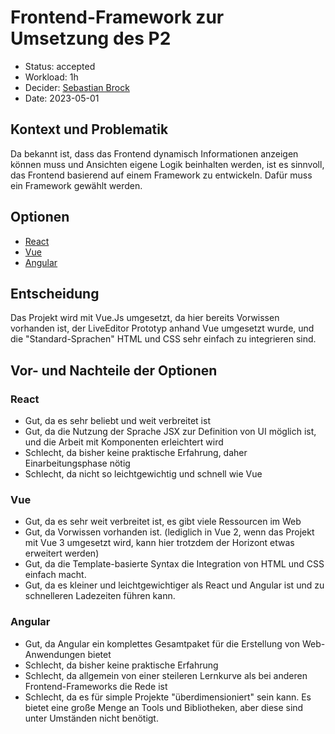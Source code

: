 # Frontend-Framework zur Umsetzung des P2

* Status: accepted
* Workload: 1h
* Decider: [Sebastian Brock](https://github.com/sebastianbroc)
* Date: 2023-05-01

## Kontext und Problematik

Da bekannt ist, dass das Frontend dynamisch Informationen anzeigen können muss und Ansichten eigene Logik beinhalten werden, ist es sinnvoll, das Frontend basierend auf einem Framework zu entwickeln. Dafür muss ein Framework gewählt werden.


## Optionen

* [React](https://react.dev)
* [Vue](https://vuejs.org)
* [Angular](https://angular.io)

## Entscheidung

Das Projekt wird mit Vue.Js umgesetzt, da hier bereits Vorwissen vorhanden ist, der LiveEditor Prototyp anhand Vue umgesetzt wurde, und die "Standard-Sprachen" HTML und CSS sehr einfach zu integrieren sind.

## Vor- und Nachteile der Optionen

### React

* Gut, da es sehr beliebt und weit verbreitet ist
* Gut, da die Nutzung der Sprache JSX zur Definition von UI möglich ist, und die Arbeit mit Komponenten erleichtert wird
* Schlecht, da bisher keine praktische Erfahrung, daher Einarbeitungsphase nötig
* Schlecht, da nicht so leichtgewichtig und schnell wie Vue

### Vue

* Gut, da es sehr weit verbreitet ist, es gibt viele Ressourcen im Web
* Gut, da Vorwissen vorhanden ist. (lediglich in Vue 2, wenn das Projekt mit Vue 3 umgesetzt wird, kann hier trotzdem der Horizont etwas erweitert werden)
* Gut, da die Template-basierte Syntax die Integration von HTML und CSS einfach macht.
* Gut, da es kleiner und leichtgewichtiger als React und Angular ist und zu schnelleren Ladezeiten führen kann.

### Angular

* Gut, da Angular ein komplettes Gesamtpaket für die Erstellung von Web-Anwendungen bietet
* Schlecht, da bisher keine praktische Erfahrung
* Schlecht, da allgemein von einer steileren Lernkurve als bei anderen Frontend-Frameworks die Rede ist
* Schlecht, da es für simple Projekte "überdimensioniert" sein kann. Es bietet eine große Menge an Tools und Bibliotheken, aber diese sind unter Umständen nicht benötigt.